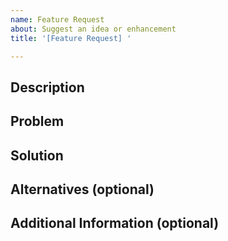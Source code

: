 ```yaml
---
name: Feature Request
about: Suggest an idea or enhancement
title: '[Feature Request] '

---
```


## Description
<!-- A clear and concise description of the feature you are requesting -->

## Problem
<!-- Describe the problem or limitation you are facing that this feature can solve -->

## Solution
<!-- Provide a clear and concise description of the solution or enhancement you'd like to see -->

## Alternatives (optional)
<!-- List any alternatives or workarounds you've considered -->

## Additional Information (optional)
<!-- Add any other relevant information or context about the feature request -->
